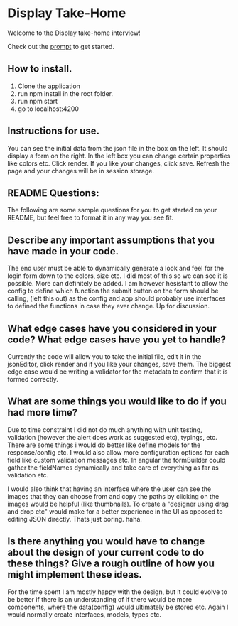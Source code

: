 # Display Take-Home

Welcome to the Display take-home interview!

Check out the [prompt](PROMPT.md) to get started.

## How to install.
1. Clone the application
2. run npm install in the root folder.
3. run npm start 
4. go to localhost:4200

## Instructions for use.

You can see the initial data from the json file in the box on the left. It should display a form on the right.
In the left box you can change certain properties like colors etc. Click render. If you like your changes, click save. Refresh the page and your changes will be in session storage.

## README Questions:

The following are some sample questions for you to get started on your README, but feel free to format it in any way you see fit.

## Describe any important assumptions that you have made in your code.

The end user must be able to dynamically generate a look and feel for the login form down to the colors, size etc. I did most of this so we can see it is possible. More can definitely be added. I am however hesistant to allow the config to define which function the submit button on the form should be calling, (left this out) as the config and app should probably use interfaces to defined the functions in case they ever change. Up for discussion.  

## What edge cases have you considered in your code? What edge cases have you yet to handle?

Currently the code will allow you to take the initial file, edit it in the jsonEditor, click render and if you like your changes, save them. The biggest edge case would be writing a validator for the metadata to confirm that it is formed correctly.

## What are some things you would like to do if you had more time?

Due to time constraint I did not do much anything with unit testing, validation (however the alert does work as suggested etc), typings, etc. There are some things i would do better like define models for the response/config etc. I would also allow more configuration options for each field like custom validation messages etc.
In angular the formBuilder could gather the fieldNames dynamically and take care of everything as far as validation etc.

I would also think that having an interface where the user can see the images that they can choose from and copy the paths by clicking on the images would be helpful (like thumbnails). To create a "designer using drag and drop etc" would make for a better experience in the UI as opposed to editing JSON directly. Thats just boring. haha.

## Is there anything you would have to change about the design of your current code to do these things? Give a rough outline of how you might implement these ideas.

For the time spent I am mostly happy with the design, but it could evolve to be better if there is an understanding of if there would be more components, where the data(config) would ultimately be stored etc. Again I would normally create interfaces, models, types etc.


